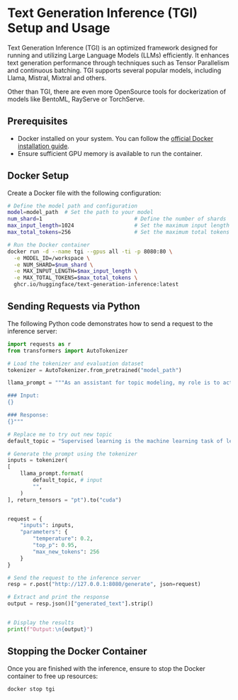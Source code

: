# Text Generation Inference (TGI) Setup and Usage

Text Generation Inference (TGI) is an optimized framework designed for running and utilizing Large Language Models (LLMs) efficiently. It enhances text generation performance through techniques such as Tensor Parallelism and continuous batching. TGI supports several popular models, including Llama, Mistral, Mixtral and others.

Other than TGI, there are even more OpenSource tools for dockerization of models like BentoML, RayServe or TorchServe.
## Prerequisites

- Docker installed on your system. You can follow the [official Docker installation guide](https://docs.docker.com/engine/install/).
- Ensure sufficient GPU memory is available to run the container.

## Docker Setup

Create a Docker file with the following configuration:

```bash
# Define the model path and configuration
model=model_path  # Set the path to your model
num_shard=1                             # Define the number of shards
max_input_length=1024                   # Set the maximum input length
max_total_tokens=256                    # Set the maximum total tokens

# Run the Docker container
docker run -d --name tgi --gpus all -ti -p 8080:80 \
  -e MODEL_ID=/workspace \
  -e NUM_SHARD=$num_shard \
  -e MAX_INPUT_LENGTH=$max_input_length \
  -e MAX_TOTAL_TOKENS=$max_total_tokens \
  ghcr.io/huggingface/text-generation-inference:latest
```

## Sending Requests via Python

The following Python code demonstrates how to send a request to the inference server:

```python
import requests as r
from transformers import AutoTokenizer

# Load the tokenizer and evaluation dataset
tokenizer = AutoTokenizer.from_pretrained("model_path")

llama_prompt = """As an assistant for topic modeling, my role is to act considerately, reliably, and as a trustworthy guide in the domain of topic modeling. I aim to provide assistance that meets these standards consistently.

### Input:
{}

### Response:
{}"""

# Replace me to try out new topic
default_topic = "Supervised learning is the machine learning task of learning a function that maps an input to an output based on example input-output pairs. It infers a function from labeled training data consisting of a set of training examples. In supervised learning, each example is a pair consisting of an input object (typically a vector) and a desired output value (also called the supervisory signal). A supervised learning algorithm analyzes the training data and produces an inferred function, which can be used for mapping new examples. An optimal scenario will allow for the algorithm to correctly determine the class labels for unseen instances. This requires the learning algorithm to generalize from the training data to unseen situations in a reasonable way (see inductive bias)."

# Generate the prompt using the tokenizer
inputs = tokenizer(
[
    llama_prompt.format(
        default_topic, # input
        "",
    )
], return_tensors = "pt").to("cuda")


request = {
    "inputs": inputs,
    "parameters": {
        "temperature": 0.2,
        "top_p": 0.95,
        "max_new_tokens": 256
    }
}

# Send the request to the inference server
resp = r.post("http://127.0.0.1:8080/generate", json=request)

# Extract and print the response
output = resp.json()["generated_text"].strip()


# Display the results
print(f"Output:\n{output}")

```

## Stopping the Docker Container

Once you are finished with the inference, ensure to stop the Docker container to free up resources:

```bash
docker stop tgi
```
